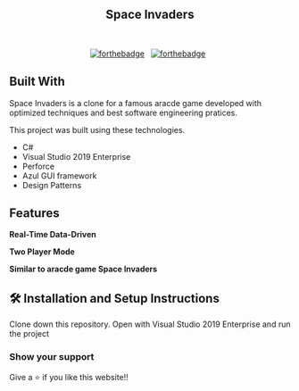 <h2 align="center">
  Space Invaders<br/>
</h2>

<br/>

<center>

[![forthebadge](https://forthebadge.com/images/badges/built-with-love.svg)](https://forthebadge.com) &nbsp;
[![forthebadge](https://forthebadge.com/images/badges/made-with-c-sharp.svg)](https://forthebadge.com) &nbsp;

</center>

## Built With

Space Invaders is a clone for a famous aracde game developed with optimized techniques and best software engineering pratices.<br/>

This project was built using these technologies.

- C#
- Visual Studio 2019 Enterprise
- Perforce
- Azul GUI framework
- Design Patterns

## Features

**Real-Time Data-Driven**

**Two Player Mode**

**Similar to aracde game Space Invaders**


## 🛠 Installation and Setup Instructions
Clone down this repository. Open with Visual Studio 2019 Enterprise and run the project

### Show your support

Give a ⭐ if you like this website!!
